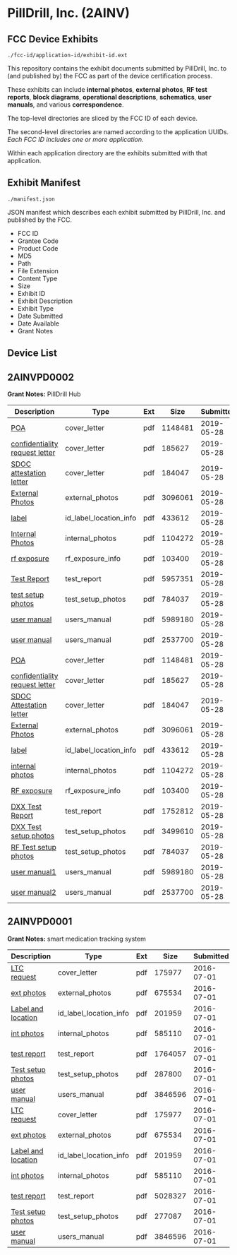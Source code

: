 # PillDrill, Inc. (2AINV)
## FCC Device Exhibits

```
./fcc-id/application-id/exhibit-id.ext
```

This repository contains the exhibit documents submitted by PillDrill, Inc. to (and published by) the FCC as part of the device certification process.

These exhibits can include **internal photos**, **external photos**, **RF test reports**, **block diagrams**, **operational descriptions**, **schematics**, **user manuals**, and various **correspondence**.

The top-level directories are sliced by the FCC ID of each device.

The second-level directories are named according to the application UUIDs. *Each FCC ID includes one or more application.*

Within each application directory are the exhibits submitted with that application. 

## Exhibit Manifest

```
./manifest.json
```

JSON manifest which describes each exhibit submitted by PillDrill, Inc. and published by the FCC.

- FCC ID
- Grantee Code
- Product Code
- MD5
- Path
- File Extension
- Content Type
- Size
- Exhibit ID
- Exhibit Description
- Exhibit Type
- Date Submitted
- Date Available
- Grant Notes

## Device List
## 2AINVPD0002
**Grant Notes:** PillDrill Hub

| Description | Type | Ext | Size | Submitted | Available |
| ----------- | ---- | --- | ---- | --------- | --------- |
| [POA](2AINVPD0002/8c39b218d91b892ec31149df68d207b0/4297310.pdf) | cover_letter | pdf | 1148481 | 2019-05-28 | 2019-05-28 |
| [confidentiality request letter](2AINVPD0002/8c39b218d91b892ec31149df68d207b0/4297311.pdf) | cover_letter | pdf | 185627 | 2019-05-28 | 2019-05-28 |
| [SDOC attestation letter](2AINVPD0002/8c39b218d91b892ec31149df68d207b0/4297316.pdf) | cover_letter | pdf | 184047 | 2019-05-28 | 2019-05-28 |
| [External Photos](2AINVPD0002/8c39b218d91b892ec31149df68d207b0/4297313.pdf) | external_photos | pdf | 3096061 | 2019-05-28 | 2019-05-28 |
| [label](2AINVPD0002/8c39b218d91b892ec31149df68d207b0/4297317.pdf) | id_label_location_info | pdf | 433612 | 2019-05-28 | 2019-05-28 |
| [Internal Photos](2AINVPD0002/8c39b218d91b892ec31149df68d207b0/4297314.pdf) | internal_photos | pdf | 1104272 | 2019-05-28 | 2019-05-28 |
| [rf exposure](2AINVPD0002/8c39b218d91b892ec31149df68d207b0/4297315.pdf) | rf_exposure_info | pdf | 103400 | 2019-05-28 | 2019-05-28 |
| [Test Report](2AINVPD0002/8c39b218d91b892ec31149df68d207b0/4297312.pdf) | test_report | pdf | 5957351 | 2019-05-28 | 2019-05-28 |
| [test setup photos](2AINVPD0002/8c39b218d91b892ec31149df68d207b0/4297318.pdf) | test_setup_photos | pdf | 784037 | 2019-05-28 | 2019-05-28 |
| [user manual](2AINVPD0002/8c39b218d91b892ec31149df68d207b0/4297319.pdf) | users_manual | pdf | 5989180 | 2019-05-28 | 2019-05-28 |
| [user manual](2AINVPD0002/8c39b218d91b892ec31149df68d207b0/4297320.pdf) | users_manual | pdf | 2537700 | 2019-05-28 | 2019-05-28 |
| [POA](2AINVPD0002/e36999c95b6dc0f5903b1d85f8bc26ba/4297310.pdf) | cover_letter | pdf | 1148481 | 2019-05-28 | 2019-05-28 |
| [confidentiality request letter](2AINVPD0002/e36999c95b6dc0f5903b1d85f8bc26ba/4297311.pdf) | cover_letter | pdf | 185627 | 2019-05-28 | 2019-05-28 |
| [SDOC Attestation letter](2AINVPD0002/e36999c95b6dc0f5903b1d85f8bc26ba/4297316.pdf) | cover_letter | pdf | 184047 | 2019-05-28 | 2019-05-28 |
| [External Photos](2AINVPD0002/e36999c95b6dc0f5903b1d85f8bc26ba/4297313.pdf) | external_photos | pdf | 3096061 | 2019-05-28 | 2019-05-28 |
| [label](2AINVPD0002/e36999c95b6dc0f5903b1d85f8bc26ba/4297317.pdf) | id_label_location_info | pdf | 433612 | 2019-05-28 | 2019-05-28 |
| [internal photos](2AINVPD0002/e36999c95b6dc0f5903b1d85f8bc26ba/4297314.pdf) | internal_photos | pdf | 1104272 | 2019-05-28 | 2019-05-28 |
| [RF exposure](2AINVPD0002/e36999c95b6dc0f5903b1d85f8bc26ba/4297315.pdf) | rf_exposure_info | pdf | 103400 | 2019-05-28 | 2019-05-28 |
| [DXX Test Report](2AINVPD0002/e36999c95b6dc0f5903b1d85f8bc26ba/4297326.pdf) | test_report | pdf | 1752812 | 2019-05-28 | 2019-05-28 |
| [DXX Test setup photos](2AINVPD0002/e36999c95b6dc0f5903b1d85f8bc26ba/4297327.pdf) | test_setup_photos | pdf | 3499610 | 2019-05-28 | 2019-05-28 |
| [RF Test setup photos](2AINVPD0002/e36999c95b6dc0f5903b1d85f8bc26ba/4297318.pdf) | test_setup_photos | pdf | 784037 | 2019-05-28 | 2019-05-28 |
| [user manual1](2AINVPD0002/e36999c95b6dc0f5903b1d85f8bc26ba/4297319.pdf) | users_manual | pdf | 5989180 | 2019-05-28 | 2019-05-28 |
| [user manual2](2AINVPD0002/e36999c95b6dc0f5903b1d85f8bc26ba/4297320.pdf) | users_manual | pdf | 2537700 | 2019-05-28 | 2019-05-28 |
## 2AINVPD0001
**Grant Notes:** smart medication tracking system

| Description | Type | Ext | Size | Submitted | Available |
| ----------- | ---- | --- | ---- | --------- | --------- |
| [LTC request](2AINVPD0001/dfa460dc794696e2a78c1398d9c2c226/3047799.pdf) | cover_letter | pdf | 175977 | 2016-07-01 | 2016-07-01 |
| [ext photos](2AINVPD0001/dfa460dc794696e2a78c1398d9c2c226/3047800.pdf) | external_photos | pdf | 675534 | 2016-07-01 | 2016-07-01 |
| [Label and location](2AINVPD0001/dfa460dc794696e2a78c1398d9c2c226/3047801.pdf) | id_label_location_info | pdf | 201959 | 2016-07-01 | 2016-07-01 |
| [int photos](2AINVPD0001/dfa460dc794696e2a78c1398d9c2c226/3047803.pdf) | internal_photos | pdf | 585110 | 2016-07-01 | 2016-07-01 |
| [test report](2AINVPD0001/dfa460dc794696e2a78c1398d9c2c226/3047802.pdf) | test_report | pdf | 1764057 | 2016-07-01 | 2016-07-01 |
| [Test setup photos](2AINVPD0001/dfa460dc794696e2a78c1398d9c2c226/3047804.pdf) | test_setup_photos | pdf | 287800 | 2016-07-01 | 2016-07-01 |
| [user manual](2AINVPD0001/dfa460dc794696e2a78c1398d9c2c226/3047805.pdf) | users_manual | pdf | 3846596 | 2016-07-01 | 2016-07-01 |
| [LTC request](2AINVPD0001/232995ff8f7b606d9e37012824569dbe/3047799.pdf) | cover_letter | pdf | 175977 | 2016-07-01 | 2016-07-01 |
| [ext photos](2AINVPD0001/232995ff8f7b606d9e37012824569dbe/3047800.pdf) | external_photos | pdf | 675534 | 2016-07-01 | 2016-07-01 |
| [Label and location](2AINVPD0001/232995ff8f7b606d9e37012824569dbe/3047801.pdf) | id_label_location_info | pdf | 201959 | 2016-07-01 | 2016-07-01 |
| [int photos](2AINVPD0001/232995ff8f7b606d9e37012824569dbe/3047803.pdf) | internal_photos | pdf | 585110 | 2016-07-01 | 2016-07-01 |
| [test report](2AINVPD0001/232995ff8f7b606d9e37012824569dbe/3047816.pdf) | test_report | pdf | 5028327 | 2016-07-01 | 2016-07-01 |
| [Test setup photos](2AINVPD0001/232995ff8f7b606d9e37012824569dbe/3047818.pdf) | test_setup_photos | pdf | 277087 | 2016-07-01 | 2016-07-01 |
| [user manual](2AINVPD0001/232995ff8f7b606d9e37012824569dbe/3047805.pdf) | users_manual | pdf | 3846596 | 2016-07-01 | 2016-07-01 |
